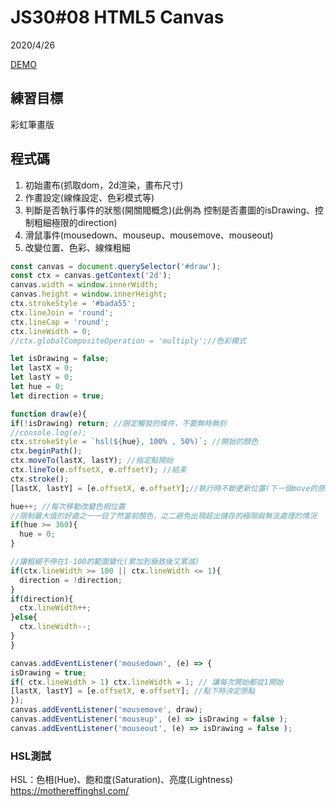 # JS30#08 HTML5 Canvas
2020/4/26

[DEMO](https://gbuzz45.github.io/gbuzz45-JS30-demo/08_HTML5_Canvas/)

## 練習目標
彩虹筆畫版

## 程式碼
1. 初始畫布(抓取dom，2d渲染，畫布尺寸)
2. 作畫設定(線條設定、色彩模式等)
3. 判斷是否執行事件的狀態(開關閥概念)(此例為 控制是否畫圖的isDrawing、控制粗細極限的direction)
4. 滑鼠事件(mousedown、mouseup、mousemove、mouseout)
5. 改變位置、色彩、線條粗細

```javascript
const canvas = document.querySelector('#draw');
const ctx = canvas.getContext('2d');
canvas.width = window.innerWidth;
canvas.height = window.innerHeight;
ctx.strokeStyle = '#bada55';
ctx.lineJoin = 'round';
ctx.lineCap = 'round';
ctx.lineWidth = 0;
//ctx.globalCompositeOperation = 'multiply';//色彩模式

let isDrawing = false;
let lastX = 0;
let lastY = 0;
let hue = 0;
let direction = true;

function draw(e){
if(!isDrawing) return; //限定觸發的條件，不要無時無刻
//console.log(e);
ctx.strokeStyle = `hsl(${hue}, 100% , 50%)`; //開始的顏色
ctx.beginPath();
ctx.moveTo(lastX, lastY); //指定點開始
ctx.lineTo(e.offsetX, e.offsetY); //結束
ctx.stroke();
[lastX, lastY] = [e.offsetX, e.offsetY];//執行時不斷更新位置(下一個move的原點)

hue++; //每次移動改變色相位置
//限制最大值的好處之一一目了然當前顏色，之二避免出現超出儲存的極限與無法處理的情況
if(hue >= 360){
  hue = 0;
}

//讓粗細不停在1-100的範圍變化(累加到極致後又累減)
if(ctx.lineWidth >= 100 || ctx.lineWidth <= 1){
  direction = !direction;
}
if(direction){
  ctx.lineWidth++;
}else{
  ctx.lineWidth--;
}
}

canvas.addEventListener('mousedown', (e) => {
isDrawing = true;
if( ctx.lineWidth > 1) ctx.lineWidth = 1; // 讓每次開始都從1開始
[lastX, lastY] = [e.offsetX, e.offsetY]; //點下時決定原點
});
canvas.addEventListener('mousemove', draw);
canvas.addEventListener('mouseup', (e) => isDrawing = false );
canvas.addEventListener('mouseout', (e) => isDrawing = false );
```



### HSL測試
HSL：色相(Hue)、飽和度(Saturation)、亮度(Lightness)
https://mothereffinghsl.com/



